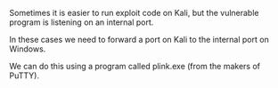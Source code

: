 Sometimes it is easier to run exploit code on Kali, but the
vulnerable program is listening on an internal port.


In these cases we need to forward a port on Kali to the
internal port on Windows.

We can do this using a program called plink.exe (from the
makers of PuTTY).

